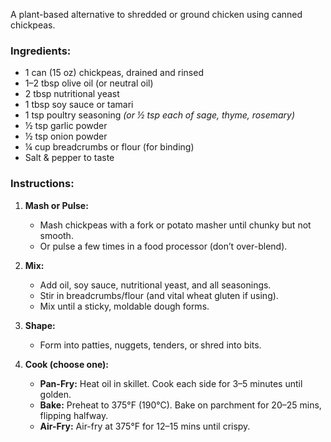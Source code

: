 A plant-based alternative to shredded or ground chicken using canned chickpeas. 

### Ingredients:
- 1 can (15 oz) chickpeas, drained and rinsed
- 1–2 tbsp olive oil (or neutral oil)
- 2 tbsp nutritional yeast
- 1 tbsp soy sauce or tamari
- 1 tsp poultry seasoning *(or ½ tsp each of sage, thyme, rosemary)*
- ½ tsp garlic powder
- ½ tsp onion powder
- ¼ cup breadcrumbs or flour (for binding)
- Salt & pepper to taste

### Instructions:

1. **Mash or Pulse:**
   - Mash chickpeas with a fork or potato masher until chunky but not smooth.
   - Or pulse a few times in a food processor (don’t over-blend).

2. **Mix:**
   - Add oil, soy sauce, nutritional yeast, and all seasonings.
   - Stir in breadcrumbs/flour (and vital wheat gluten if using).
   - Mix until a sticky, moldable dough forms.

3. **Shape:**
   - Form into patties, nuggets, tenders, or shred into bits.

4. **Cook (choose one):**
   - **Pan-Fry:** Heat oil in skillet. Cook each side for 3–5 minutes until golden.
   - **Bake:** Preheat to 375°F (190°C). Bake on parchment for 20–25 mins, flipping halfway.
   - **Air-Fry:** Air-fry at 375°F for 12–15 mins until crispy.
